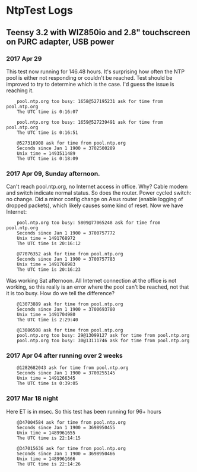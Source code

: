 # NtpTest Logs

## Teensy 3.2 with WIZ850io and 2.8" touchscreen on PJRC adapter, USB power
### 2017 Apr 29
This test now running for 146.48 hours. 
It's surprising how often the NTP pool is either not responding or couldn't be reached.
Test should be improved to try to determine which is the case. I'd guess the issue is reaching it.
```
	pool.ntp.org too busy: 1658@527195231 ask for time from pool.ntp.org
	The UTC time is 0:16:07

	pool.ntp.org too busy: 1659@527239491 ask for time from pool.ntp.org
	The UTC time is 0:16:51

	@527316908 ask for time from pool.ntp.org
	Seconds since Jan 1 1900 = 3702500289
	Unix time = 1493511489
	The UTC time is 0:18:09
```

### 2017 Apr 09, Sunday afternoon. 
Can't reach pool.ntp.org, no Internet access in office. Why?
Cable modem and switch indicate normal status. So does the router.
Power cycled switch: no change.
Did a minor config change on Asus router (enable logging of dropped packets), which likely causes some kind of reset. 
Now we have Internet:
```
	pool.ntp.org too busy: 5809@77065248 ask for time from pool.ntp.org
	Seconds since Jan 1 1900 = 3700757772
	Unix time = 1491768972
	The UTC time is 20:16:12

	@77076352 ask for time from pool.ntp.org
	Seconds since Jan 1 1900 = 3700757783
	Unix time = 1491768983
	The UTC time is 20:16:23
```
Was working Sat afternoon. All Internet connection at the office is not working, so this really is an error
where the pool can't be reached, not that it is too busy. How do we tell the difference?
```
	@13073889 ask for time from pool.ntp.org
	Seconds since Jan 1 1900 = 3700693780
	Unix time = 1491704980
	The UTC time is 2:29:40

	@13086508 ask for time from pool.ntp.org
	pool.ntp.org too busy: 29@13099127 ask for time from pool.ntp.org
	pool.ntp.org too busy: 30@13111746 ask for time from pool.ntp.org
```
### 2017 Apr 04 after running over 2 weeks
```
	@1282682043 ask for time from pool.ntp.org
	Seconds since Jan 1 1900 = 3700255145
	Unix time = 1491266345
	The UTC time is 0:39:05
```
### 2017 Mar 18 night
Here ET is in msec. So this test has been running for 96+ hours
```
	@347004584 ask for time from pool.ntp.org
	Seconds since Jan 1 1900 = 3698950455
	Unix time = 1489961655
	The UTC time is 22:14:15

	@347015636 ask for time from pool.ntp.org
	Seconds since Jan 1 1900 = 3698950466
	Unix time = 1489961666
	The UTC time is 22:14:26
```
